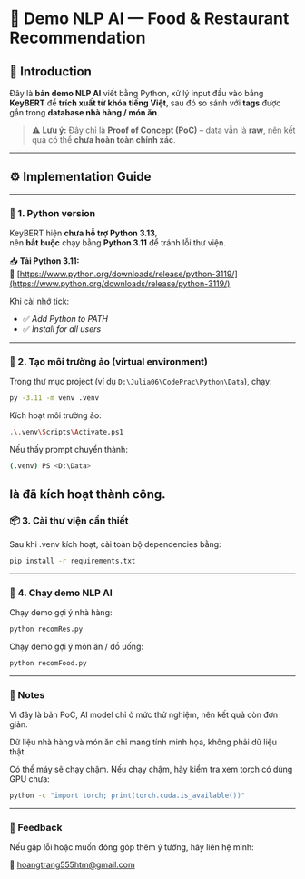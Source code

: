 # 🧠 Demo NLP AI — Food & Restaurant Recommendation

## 📌 Introduction

Đây là **bản demo NLP AI** viết bằng Python, xử lý input đầu vào bằng **KeyBERT** để **trích xuất từ khóa tiếng Việt**, sau đó so sánh với **tags** được gắn trong **database nhà hàng / món ăn**.

> ⚠️ **Lưu ý:** Đây chỉ là **Proof of Concept (PoC)** – data vẫn là **raw**, nên kết quả có thể **chưa hoàn toàn chính xác**.

---

## ⚙️ Implementation Guide
---
### 🐍 1. Python version

KeyBERT hiện **chưa hỗ trợ Python 3.13**,  
nên **bắt buộc** chạy bằng **Python 3.11** để tránh lỗi thư viện.

📥 **Tải Python 3.11:**  
🔗 [https://www.python.org/downloads/release/python-3119/](https://www.python.org/downloads/release/python-3119/)

Khi cài nhớ tick:

* ✅ *Add Python to PATH*  
* ✅ *Install for all users*

---

### 🧱 2. Tạo môi trường ảo (virtual environment)

Trong thư mục project (ví dụ `D:\Julia06\CodePrac\Python\Data`), chạy:

```bash
py -3.11 -m venv .venv
```

Kích hoạt môi trường ảo:

```bash
.\.venv\Scripts\Activate.ps1
```

Nếu thấy prompt chuyển thành:

```bash
(.venv) PS <D:\Data>
```

là đã kích hoạt thành công.
---
### 📦 3. Cài thư viện cần thiết

Sau khi .venv kích hoạt, cài toàn bộ dependencies bằng:

```bash
pip install -r requirements.txt
```
---
### 🚀 4. Chạy demo NLP AI

Chạy demo gợi ý nhà hàng:

```bash
python recomRes.py
```

Chạy demo gợi ý món ăn / đồ uống:

```bash
python recomFood.py
```
---
### 🧩 Notes

Vì đây là bản PoC, AI model chỉ ở mức thử nghiệm, nên kết quả còn đơn giản.

Dữ liệu nhà hàng và món ăn chỉ mang tính minh họa, không phải dữ liệu thật.

Có thể máy sẽ chạy chậm. Nếu chạy chậm, hãy kiểm tra xem torch có dùng GPU chưa:

```bash
python -c "import torch; print(torch.cuda.is_available())"
```
---
### 💬 Feedback

Nếu gặp lỗi hoặc muốn đóng góp thêm ý tưởng, hãy liên hệ mình:

📧 hoangtrang555htm@gmail.com
